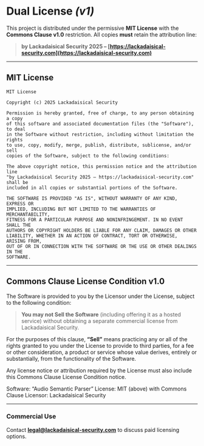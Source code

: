 # Dual License *(v1)*

This project is distributed under the permissive **MIT License** with the **Commons Clause v1.0** restriction. All copies **must** retain the attribution line:

> **by Lackadaisical Security 2025 – [https://lackadaisical-security.com](https://lackadaisical-security.com)**

---

## MIT License

```
MIT License

Copyright (c) 2025 Lackadaisical Security

Permission is hereby granted, free of charge, to any person obtaining a copy
of this software and associated documentation files (the "Software"), to deal
in the Software without restriction, including without limitation the rights
to use, copy, modify, merge, publish, distribute, sublicense, and/or sell
copies of the Software, subject to the following conditions:

The above copyright notice, this permission notice and the attribution line
"by Lackadaisical Security 2025 – https://lackadaisical-security.com" shall be
included in all copies or substantial portions of the Software.

THE SOFTWARE IS PROVIDED "AS IS", WITHOUT WARRANTY OF ANY KIND, EXPRESS OR
IMPLIED, INCLUDING BUT NOT LIMITED TO THE WARRANTIES OF MERCHANTABILITY,
FITNESS FOR A PARTICULAR PURPOSE AND NONINFRINGEMENT. IN NO EVENT SHALL THE
AUTHORS OR COPYRIGHT HOLDERS BE LIABLE FOR ANY CLAIM, DAMAGES OR OTHER
LIABILITY, WHETHER IN AN ACTION OF CONTRACT, TORT OR OTHERWISE, ARISING FROM,
OUT OF OR IN CONNECTION WITH THE SOFTWARE OR THE USE OR OTHER DEALINGS IN THE
SOFTWARE.
```

---

## Commons Clause License Condition v1.0

The Software is provided to you by the Licensor under the License, subject to
the following condition:

> **You may not Sell the Software** (including offering it as a hosted
> service) without obtaining a separate commercial license from
> Lackadaisical Security.

For the purposes of this clause, **“Sell”** means practicing any or all of the
rights granted to you under the License to provide to third parties, for a fee
or other consideration, a product or service whose value derives, entirely or
substantially, from the functionality of the Software.

Any license notice or attribution required by the License must also include
this Commons Clause License Condition notice.

Software: “Audio Semantic Parser”
License: MIT (above) with Commons Clause
Licensor: Lackadaisical Security

---

### Commercial Use

Contact **[legal@lackadaisical-security.com](mailto:legal@lackadaisical-security.com)** to discuss paid licensing options.
